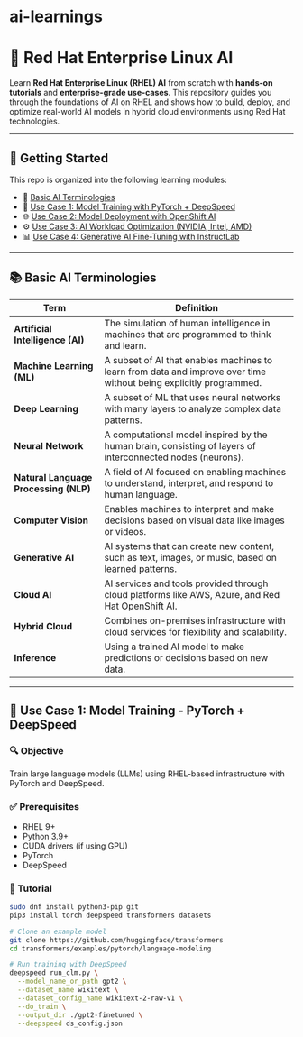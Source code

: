 # ai-learnings
# 🤖 Red Hat Enterprise Linux AI

Learn **Red Hat Enterprise Linux (RHEL) AI** from scratch with **hands-on tutorials** and **enterprise-grade use-cases**. This repository guides you through the foundations of AI on RHEL and shows how to build, deploy, and optimize real-world AI models in hybrid cloud environments using Red Hat technologies.

---

## 🚀 Getting Started

This repo is organized into the following learning modules:

- 🔧 [Basic AI Terminologies](#-basic-ai-terminologies)
- 🧠 [Use Case 1: Model Training with PyTorch + DeepSpeed](#-use-case-1-model-training---pytorch--deepspeed)
- 🌐 [Use Case 2: Model Deployment with OpenShift AI](#-use-case-2-deployment---openshift-ai)
- ⚙️ [Use Case 3: AI Workload Optimization (NVIDIA, Intel, AMD)](#-use-case-3-optimization---hardware-acceleration)
- 📊 [Use Case 4: Generative AI Fine-Tuning with InstructLab](#-use-case-4-fine-tuning---instructlab)

---

## 📚 Basic AI Terminologies

| Term | Definition |
|------|------------|
| **Artificial Intelligence (AI)** | The simulation of human intelligence in machines that are programmed to think and learn. |
| **Machine Learning (ML)** | A subset of AI that enables machines to learn from data and improve over time without being explicitly programmed. |
| **Deep Learning** | A subset of ML that uses neural networks with many layers to analyze complex data patterns. |
| **Neural Network** | A computational model inspired by the human brain, consisting of layers of interconnected nodes (neurons). |
| **Natural Language Processing (NLP)** | A field of AI focused on enabling machines to understand, interpret, and respond to human language. |
| **Computer Vision** | Enables machines to interpret and make decisions based on visual data like images or videos. |
| **Generative AI** | AI systems that can create new content, such as text, images, or music, based on learned patterns. |
| **Cloud AI** | AI services and tools provided through cloud platforms like AWS, Azure, and Red Hat OpenShift AI. |
| **Hybrid Cloud** | Combines on-premises infrastructure with cloud services for flexibility and scalability. |
| **Inference** | Using a trained AI model to make predictions or decisions based on new data. |

---

## 🧠 Use Case 1: Model Training - PyTorch + DeepSpeed

### 🔍 Objective
Train large language models (LLMs) using RHEL-based infrastructure with PyTorch and DeepSpeed.

### ✅ Prerequisites
- RHEL 9+
- Python 3.9+
- CUDA drivers (if using GPU)
- PyTorch
- DeepSpeed

### 📘 Tutorial
```bash
sudo dnf install python3-pip git
pip3 install torch deepspeed transformers datasets

# Clone an example model
git clone https://github.com/huggingface/transformers
cd transformers/examples/pytorch/language-modeling

# Run training with DeepSpeed
deepspeed run_clm.py \
  --model_name_or_path gpt2 \
  --dataset_name wikitext \
  --dataset_config_name wikitext-2-raw-v1 \
  --do_train \
  --output_dir ./gpt2-finetuned \
  --deepspeed ds_config.json

